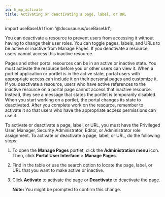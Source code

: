 ```yaml
---
id: h_mp_activate
title: Activating or deactivating a page, label, or URL
---
```

import useBaseUrl from '@docusaurus/useBaseUrl';



You can deactivate a resource to prevent users from accessing it without having to change their user roles. You can toggle pages, labels, and URLs to be active or inactive from Manage Pages. If you deactivate a resource, users cannot access this inactive resource.

Pages and other portal resources can be in an active or inactive state. You must activate the resource before you or other users can view it. When a portlet application or portlet is in the active state, portal users with appropriate access can include it on their personal pages and customize it. If you deactivate a resource, users who have active references to the inactive resource on a portal page cannot access that inactive resource. Instead, they see a message that states the portlet is temporarily disabled. When you start working on a portlet, the portal changes its state to deactivated. After you complete work on the resource, remember to activate it so that users who have the appropriate access permissions can use it.

To activate or deactivate a page, label, or URL, you must have the Privileged User, Manager, Security Administrator, Editor, or Administrator role assignment. To activate or deactivate a page, label, or URL, do the following steps:

1.  To open the **Manage Pages** portlet, click the **Administration menu** icon. Then, click **Portal User Interface** \> **Manage Pages**.

2.  Find in the table or use the search option to locate the page, label, or URL that you want to make active or inactive.

3.  Click **Activate** to activate the page or **Deactivate** to deactivate the page.

    **Note:** You might be prompted to confirm this change.


